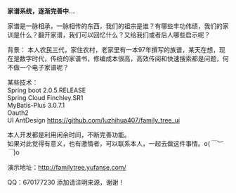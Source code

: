 <b>家谱系统，逐渐完善中... </b><br>

家谱是一脉相承，一脉相传的东西，我们的祖宗是谁？有哪些丰功伟绩，我们的家训是什么？翻开家谱，我们可以回忆什么？又给我们或者后人哪些启示呢？<br>

背景：
本人农民三代，家住农村，老家里有一本97年撰写的族谱，某天在想，现在是数字时代，传统的家谱书，修编成本很高，高效传阅和快速搜索都是问题，何不做一个电子家谱呢？

某些技术： <br>
Spring boot 2.0.5.RELEASE<br>
Spring Cloud Finchley.SR1<br>
MyBatis-Plus 3.0.7.1<br>
Oauth2<br>
UI AntDesign https://github.com/luzhihua407/family_tree_ui<br>

本人开发都是利用闲余时间，不断完善功能。<br>
如果对此觉得有意义，也有激情者，可以联系本人，一起去做这件事情。o(*￣︶￣*)o<br>

演示地址：http://familytree.yufanse.com/

QQ：670177230 添加请注明来源，谢谢！
